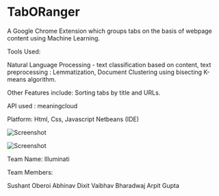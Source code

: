# TabORanger

A Google Chrome Extension which groups tabs on the basis of webpage content using Machine Learning.

Tools Used:

Natural Language Processing - text classification based on content, text preprocessing : Lemmatization,
Document Clustering using bisecting K-means algorithm.

Other Features include:
Sorting tabs by title and URLs.

API used : meaningcloud

Platform:
Html, Css, Javascript
Netbeans (IDE)


![Screenshot](https://github.com/soc3/TabORanger/blob/master/tabOranger.png)

![Screenshot](https://github.com/soc3/TabORanger/blob/master/tabs.png)


Team Name: Illuminati

Team Members:

Sushant Oberoi
Abhinav Dixit
Vaibhav Bharadwaj
Arpit Gupta
